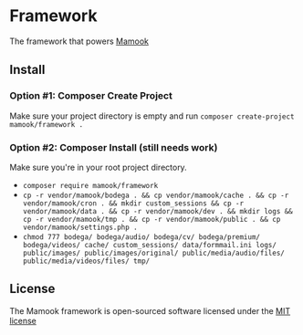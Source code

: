 # Framework
The framework that powers [Mamook](https://github.com/Mamook/Mamook)

## Install

### Option #1: Composer Create Project
Make sure your project directory is empty and run `composer create-project mamook/framework .`

### Option #2: Composer Install (still needs work)

Make sure you're in your root project directory.

* `composer require mamook/framework`
* `cp -r vendor/mamook/bodega . && cp vendor/mamook/cache . && cp -r vendor/mamook/cron . && mkdir custom_sessions && cp -r vendor/mamook/data . && cp -r vendor/mamook/dev . && mkdir logs && cp -r vendor/mamook/tmp . && cp -r vendor/mamook/public . && cp vendor/mamook/settings.php .`
* `chmod 777 bodega/ bodega/audio/ bodega/cv/ bodega/premium/ bodega/videos/ cache/ custom_sessions/ data/formmail.ini logs/ public/images/ public/images/original/ public/media/audio/files/ public/media/videos/files/ tmp/`

## License

The Mamook framework is open-sourced software licensed under the [MIT license](http://opensource.org/licenses/MIT)
